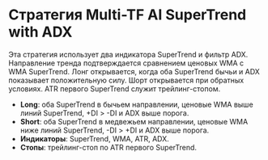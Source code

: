 # Стратегия Multi-TF AI SuperTrend with ADX

Эта стратегия использует два индикатора SuperTrend и фильтр ADX. Направление тренда подтверждается сравнением ценовых WMA с WMA SuperTrend. Лонг открывается, когда оба SuperTrend бычьи и ADX показывает положительную силу. Шорт открывается при обратных условиях. ATR первого SuperTrend служит трейлинг-стопом.

- **Long**: оба SuperTrend в бычьем направлении, ценовые WMA выше линий SuperTrend, +DI > -DI и ADX выше порога.
- **Short**: оба SuperTrend в медвежьем направлении, ценовые WMA ниже линий SuperTrend, -DI > +DI и ADX выше порога.
- **Индикаторы**: SuperTrend, WMA, ATR, ADX.
- **Стопы**: трейлинг-стоп по ATR первого SuperTrend.
